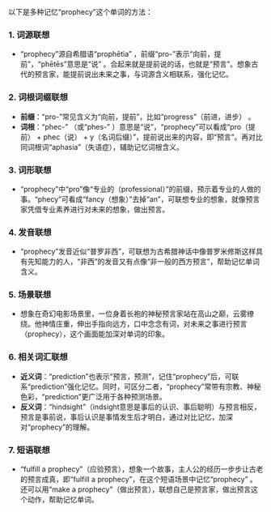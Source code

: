 以下是多种记忆“prophecy”这个单词的方法：
### 1. 词源联想
 - “prophecy”源自希腊语“prophētia” ，前缀“pro-”表示“向前，提前”，“phētēs”意思是“说” 。合起来就是提前说的话，也就是“预言”。想象古代的预言家，能提前说出未来之事，与词源含义相联系，强化记忆。
### 2. 词根词缀联想
 - **前缀**：“pro-”常见含义为“向前，提前”，比如“progress”（前进，进步） 。
 - **词根**：“phec-” （或“phes-” ）意思是“说”，“prophecy”可以看成“pro（提前） + phec（说） + y（名词后缀）”，提前说出来的内容，即“预言”。再对比同词根词“aphasia”（失语症），辅助记忆词根含义。
### 3. 词形联想
 - “prophecy”中“pro”像“专业的（professional）”的前缀，预示着专业的人做的事。“phecy”可看成“fancy（想象）”去掉“an”，可联想专业的想象，就像预言家凭借专业素养进行对未来的想象，做出预言。
### 4. 发音联想
 - “prophecy”发音近似“普罗非西”，可联想为古希腊神话中像普罗米修斯这样具有先知能力的人，“非西”的发音又有点像“非一般的西方预言”，帮助记忆单词含义。
### 5. 场景联想
 - 想象在奇幻电影场景里，一位身着长袍的神秘预言家站在高山之巅，云雾缭绕。他神情庄重，伸出手指向远方，口中念念有词，对未来之事进行预言（prophecy），这个画面能加深对单词的印象。
### 6. 相关词汇联想
 - **近义词**：“prediction”也表示“预言，预测”，记住“prophecy”后，可联系“prediction”强化记忆。同时，可区分二者，“prophecy”常带有宗教、神秘色彩，“prediction”更广泛用于各种预测场景。
 - **反义词**：“hindsight”（indsight意思是事后的认识、事后聪明）与预言相反，预言是事前说，事后认识是事情发生后才明白，通过对比记忆，加深对“prophecy”的理解。
### 7. 短语联想
 - “fulfill a prophecy”（应验预言），想象一个故事，主人公的经历一步步让古老的预言成真，即“fulfill a prophecy”，在这个短语场景中记忆“prophecy” 。还可以用“make a prophecy”（做出预言），联想自己是预言家，做出预言这个动作，帮助记忆单词。 